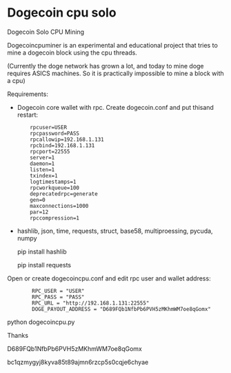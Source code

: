 # Dogecoin cpu solo
Dogecoin Solo CPU Mining

Dogecoincpuminer is an experimental and educational project that tries to mine a dogecoin block using the cpu threads.

(Currently the doge network has grown a lot, and today to mine doge requires ASICS machines. So it is practically impossible to mine a block with a cpu)

Requirements:
  - Dogecoin core wallet with rpc. Create dogecoin.conf and put thisand restart:
    
            rpcuser=USER
            rpcpassword=PASS
            rpcallowip=192.168.1.131
            rpcbind=192.168.1.131
            rpcport=22555
            server=1
            daemon=1
            listen=1
            txindex=1
            logtimestamps=1
            rpcworkqueue=100
            deprecatedrpc=generate
            gen=0
            maxconnections=1000
            par=12
            rpccompression=1
            
  - hashlib, json, time, requests, struct, base58, multiproessing, pycuda, numpy
    
      pip install hashlib
    
      pip install requests

  Open or create dogecoincpu.conf and edit rpc user and wallet address:
  
            RPC_USER = "USER"
            RPC_PASS = "PASS"
            RPC_URL = "http://192.168.1.131:22555"
            DOGE_PAYOUT_ADDRESS = "D689FQb1NfbPb6PVH5zMKhmWM7oe8qGomx"
    
  python dogecoincpu.py




  Thanks
  
  D689FQb1NfbPb6PVH5zMKhmWM7oe8qGomx
  
  bc1qzmygyj8kyva85t89ajmn6rzcp5s0cqje6chyae
  

  
